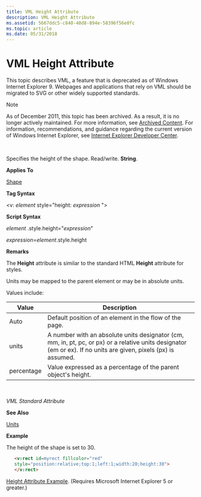 ```yaml
---
title: VML Height Attribute
description: VML Height Attribute
ms.assetid: 5667ddc5-c840-40d8-894e-58396f56e0fc
ms.topic: article
ms.date: 05/31/2018
---
```


# VML Height Attribute

This topic describes VML, a feature that is deprecated as of Windows Internet Explorer 9. Webpages and applications that rely on VML should be migrated to SVG or other widely supported standards.

> [!Note]  
> As of December 2011, this topic has been archived. As a result, it is no longer actively maintained. For more information, see [Archived Content](https://docs.microsoft.com/previous-versions/windows/internet-explorer/ie-developer/). For information, recommendations, and guidance regarding the current version of Windows Internet Explorer, see [Internet Explorer Developer Center](https://msdn.microsoft.com/ie/).

 

Specifies the height of the shape. Read/write. **String**.

**Applies To**

[Shape](shape-element--vml.md)

**Tag Syntax**

<v: *element* style="height: *expression* ">

**Script Syntax**

*element* .style.height="*expression*"

*expression*=*element*.style.height

**Remarks**

The **Height** attribute is similar to the standard HTML **Height** attribute for styles.

Units may be mapped to the parent element or may be in absolute units.

Values include:



| Value      | Description                                                                                                                                                      |
|------------|------------------------------------------------------------------------------------------------------------------------------------------------------------------|
| Auto       | Default position of an element in the flow of the page.                                                                                                          |
| units      | A number with an absolute units designator (cm, mm, in, pt, pc, or px) or a relative units designator (em or ex). If no units are given, pixels (px) is assumed. |
| percentage | Value expressed as a percentage of the parent object's height.                                                                                                   |



 

*VML Standard Attribute*

**See Also**

[Units](msdn-online-vml-units.md)

**Example**

The height of the shape is set to 30.


```HTML
   <v:rect id=myrect fillcolor="red"
   style="position:relative;top:1;left:1;width:20;height:30">
   </v:rect>
```



[Height Attribute Example](https://samples.msdn.microsoft.com/workshop/samples/vml/shape/examples/x_height.md). (Requires Microsoft Internet Explorer 5 or greater.)

 

 




